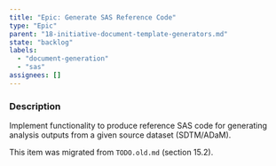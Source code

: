 ```yaml
---
title: "Epic: Generate SAS Reference Code"
type: "Epic"
parent: "18-initiative-document-template-generators.md"
state: "backlog"
labels:
  - "document-generation"
  - "sas"
assignees: []
---
```


### Description

Implement functionality to produce reference SAS code for generating analysis outputs from a given source dataset (SDTM/ADaM).

This item was migrated from `TODO.old.md` (section 15.2).
